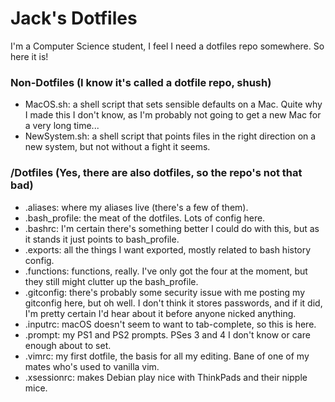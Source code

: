 # Jack's Dotfiles

I'm a Computer Science student, I feel I need a dotfiles repo somewhere. So here it is!

### Non-Dotfiles (I know it's called a dotfile repo, shush)
* MacOS.sh: a shell script that sets sensible defaults on a Mac. Quite why I made this I don't know, as I'm probably not going to get a new Mac for a very long time...
* NewSystem.sh: a shell script that points files in the right direction on a new system, but not without a fight it seems.

### /Dotfiles (Yes, there are also dotfiles, so the repo's not that bad)
* .aliases: where my aliases live (there's a few of them).
* .bash_profile: the meat of the dotfiles. Lots of config here.
* .bashrc: I'm certain there's something better I could do with this, but as it stands it just points to bash_profile.
* .exports: all the things I want exported, mostly related to bash history config.
* .functions: functions, really. I've only got the four at the moment, but they still might clutter up the bash_profile.
* .gitconfig: there's probably some security issue with me posting my gitconfig here, but oh well. I don't think it stores passwords, and if it did, I'm pretty certain I'd hear about it before anyone nicked anything.
* .inputrc: macOS doesn't seem to want to tab-complete, so this is here.
* .prompt: my PS1 and PS2 prompts. PSes 3 and 4 I don't know or care enough about to set.
* .vimrc: my first dotfile, the basis for all my editing. Bane of one of my mates who's used to vanilla vim.
* .xsessionrc: makes Debian play nice with ThinkPads and their nipple mice.
